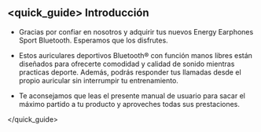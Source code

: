 ## <quick_guide> Introducción

* Gracias por confiar en nosotros y adquirir tus nuevos Energy Earphones Sport Bluetooth. Esperamos que los disfrutes.

* Estos auriculares deportivos Bluetooth® con función manos libres están diseñados para ofrecerte comodidad y calidad de sonido mientras practicas deporte. Además, podrás responder tus llamadas desde el propio auricular sin interrumpir tu entrenamiento.

*	Te aconsejamos que leas el presente manual de usuario para sacar el máximo partido a tu producto y aproveches todas sus prestaciones.

</unique> </quick_guide>

